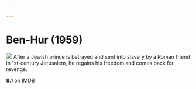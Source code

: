```yaml
---

---
```


# Ben-Hur (1959)
![](https://m.media-amazon.com/images/M/MV5BNjgxY2JiZDYtZmMwOC00ZmJjLWJmODUtMTNmNWNmYWI5ODkwL2ltYWdlL2ltYWdlXkEyXkFqcGdeQXVyNjc1NTYyMjg@._V1_SX300.jpg)
After a Jewish prince is betrayed and sent into slavery by a Roman friend in 1st-century Jerusalem, he regains his freedom and comes back for revenge.

**8.1** on [IMDB](https://www.imdb.com/title/tt0052618)
